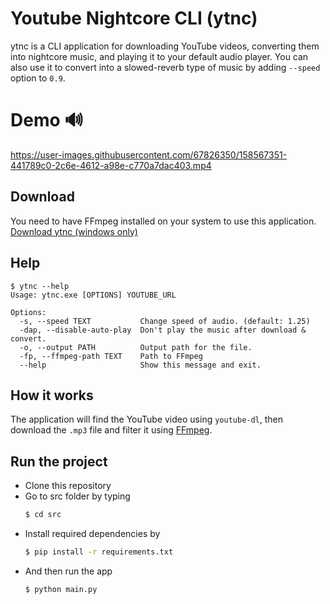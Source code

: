 # Youtube Nightcore CLI (ytnc)
ytnc is a CLI application for downloading YouTube videos, converting them into nightcore music, and playing it to your default audio player.
You can also use it to convert into a slowed-reverb type of music by adding `--speed` option to `0.9`.

# Demo 🔊
https://user-images.githubusercontent.com/67826350/158567351-441789c0-2c6e-4612-a98e-c770a7dac403.mp4

## Download
You need to have FFmpeg installed on your system to use this application.
[Download ytnc (windows only)](https://github.com/bagaswastu/ytnc_cli/releases)

## Help
```
$ ytnc --help
Usage: ytnc.exe [OPTIONS] YOUTUBE_URL

Options:
  -s, --speed TEXT           Change speed of audio. (default: 1.25)
  -dap, --disable-auto-play  Don't play the music after download & convert.
  -o, --output PATH          Output path for the file.
  -fp, --ffmpeg-path TEXT    Path to FFmpeg
  --help                     Show this message and exit.
```

## How it works
The application will find the YouTube video using `youtube-dl`, then download the `.mp3` file and filter it using [FFmpeg](https://github.com/FFmpeg/FFmpeg).

## Run the project
- Clone this repository
- Go to src folder by typing 
  ```bash
  $ cd src
  ```
- Install required dependencies by 
  ```bash
  $ pip install -r requirements.txt
  ```
- And then run the app 
  ```bash
  $ python main.py
  ```
